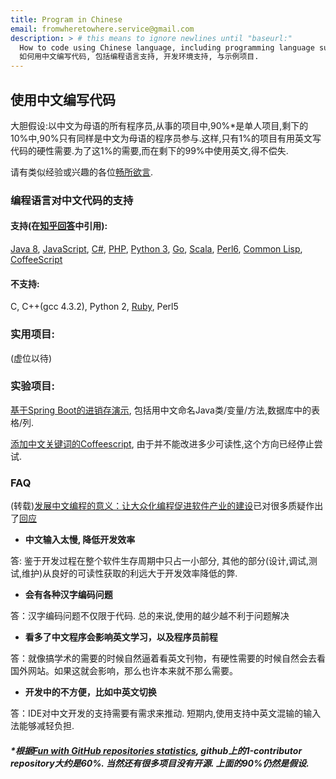 ```yaml
---
title: Program in Chinese
email: fromwheretowhere.service@gmail.com
description: > # this means to ignore newlines until "baseurl:"
  How to code using Chinese language, including programming language support, IDE support, and demo projects.
  如何用中文编写代码, 包括编程语言支持, 开发环境支持, 与示例项目.
---
```


## 使用中文编写代码

大胆假设:以中文为母语的所有程序员,从事的项目中,90%*是单人项目,剩下的10%中,90%只有同样是中文为母语的程序员参与.这样,只有1%的项目有用英文写代码的硬性需要.为了这1%的需要,而在剩下的99%中使用英文,得不偿失.

请有类似经验或兴趣的各位[畅所欲言](https://github.com/nobodxbodon/program-in-chinese/issues/new).

### 编程语言对中文代码的支持

#### 支持(在[知乎回答](https://www.zhihu.com/question/26071216/answer/143429606)中引用):
[Java 8](https://github.com/nobodxbodon/program-in-chinese/blob/master/%E7%A4%BA%E4%BE%8B%E4%BB%A3%E7%A0%81/%E5%A4%A7%E5%AE%B6%E5%A5%BD.java), [JavaScript](https://github.com/nobodxbodon/program-in-chinese/blob/master/%E7%A4%BA%E4%BE%8B%E4%BB%A3%E7%A0%81/%E6%96%90%E6%B3%A2%E9%82%A3%E5%A5%91.js), [C#](https://github.com/nobodxbodon/program-in-chinese/blob/master/%E7%A4%BA%E4%BE%8B%E4%BB%A3%E7%A0%81/%E5%A4%A7%E5%AE%B6%E5%A5%BD.cs), [PHP](https://github.com/nobodxbodon/program-in-chinese/blob/master/%E7%A4%BA%E4%BE%8B%E4%BB%A3%E7%A0%81/%E6%96%90%E6%B3%A2%E9%82%A3%E5%A5%91.php), [Python 3](https://github.com/nobodxbodon/program-in-chinese/blob/master/%E7%A4%BA%E4%BE%8B%E4%BB%A3%E7%A0%81/%E6%96%90%E6%B3%A2%E9%82%A3%E5%A5%91.py), [Go](https://github.com/nobodxbodon/program-in-chinese/blob/master/%E7%A4%BA%E4%BE%8B%E4%BB%A3%E7%A0%81/%E6%96%90%E6%B3%A2%E9%82%A3%E5%A5%91.go), [Scala](https://github.com/nobodxbodon/program-in-chinese/blob/master/%E7%A4%BA%E4%BE%8B%E4%BB%A3%E7%A0%81/%E6%96%90%E6%B3%A2%E9%82%A3%E5%A5%91.scala), [Perl6](https://github.com/nobodxbodon/program-in-chinese/blob/master/%E7%A4%BA%E4%BE%8B%E4%BB%A3%E7%A0%81/%E6%96%90%E6%B3%A2%E9%82%A3%E5%A5%91.pl), [Common Lisp](https://github.com/nobodxbodon/program-in-chinese/blob/master/%E7%A4%BA%E4%BE%8B%E4%BB%A3%E7%A0%81/%E6%96%90%E6%B3%A2%E9%82%A3%E5%A5%91.lisp), [CoffeeScript](https://github.com/nobodxbodon/program-in-chinese/blob/master/%E7%A4%BA%E4%BE%8B%E4%BB%A3%E7%A0%81/%E6%96%90%E6%B3%A2%E9%82%A3%E5%A5%91.coffee)

#### 不支持:
C, C++(gcc 4.3.2), Python 2, [Ruby](https://github.com/nobodxbodon/program-in-chinese/blob/master/%E7%A4%BA%E4%BE%8B%E4%BB%A3%E7%A0%81/%E6%96%90%E6%B3%A2%E9%82%A3%E5%A5%91.rb), Perl5

### 实用项目:
(虚位以待)

### 实验项目:
[基于Spring Boot的进销存演示](https://github.com/nobodxbodon/jinxiaocun), 包括用中文命名Java类/变量/方法,数据库中的表格/列.

[添加中文关键词的Coffeescript](https://github.com/nobodxbodon/coffeescript), 由于并不能改进多少可读性,这个方向已经停止尝试.

### FAQ
(转载)[发展中文编程的意义：让大众化编程促进软件产业的建设](http://www.hystudio.net/726.html)已对很多质疑作出了[回应](http://www.hystudio.net/726.html#jieda)

- **中文输入太慢, 降低开发效率**

答: 鉴于开发过程在整个软件生存周期中只占一小部分, 其他的部分(设计,调试,测试,维护)从良好的可读性获取的利远大于开发效率降低的弊.

- **会有各种汉字编码问题**

答：汉字编码问题不仅限于代码. 总的来说,使用的越少越不利于问题解决

- **看多了中文程序会影响英文学习，以及程序员前程**

答：就像搞学术的需要的时候自然逼着看英文刊物，有硬性需要的时候自然会去看国外网站。如果这就会影响，那么也许本来就不那么需要。

- **开发中的不方便，比如中英文切换**

答：IDE对中文开发的支持需要有需求来推动. 短期内,使用支持中英文混输的输入法能够减轻负担. 

##### *根据[Fun with GitHub repositories statistics](https://blog.sourced.tech/post/github_stats/), github上的1-contributor repository大约是60%. 当然还有很多项目没有开源. 上面的90%仍然是假设.
